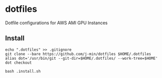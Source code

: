 # dotfiles

Dotfile configurations for AWS AMI GPU Instances

## Install
```
echo ".dotfiles" >> .gitignore
git clone --bare https://github.com/j-min/dotfiles $HOME/.dotfiles
alias dot='/usr/bin/git --git-dir=$HOME/.dotfiles/ --work-tree=$HOME'
dot checkout

bash .install.sh
```
